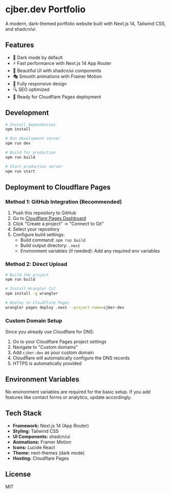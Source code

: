 # cjber.dev Portfolio

A modern, dark-themed portfolio website built with Next.js 14, Tailwind CSS, and shadcn/ui.

## Features

- 🌙 Dark mode by default
- ⚡ Fast performance with Next.js 14 App Router
- 🎨 Beautiful UI with shadcn/ui components
- 🎭 Smooth animations with Framer Motion
- 📱 Fully responsive design
- 🔍 SEO optimized
- 🚀 Ready for Cloudflare Pages deployment

## Development

```bash
# Install dependencies
npm install

# Run development server
npm run dev

# Build for production
npm run build

# Start production server
npm run start
```

## Deployment to Cloudflare Pages

### Method 1: GitHub Integration (Recommended)

1. Push this repository to GitHub
2. Go to [Cloudflare Pages Dashboard](https://dash.cloudflare.com/pages)
3. Click "Create a project" → "Connect to Git"
4. Select your repository
5. Configure build settings:
   - Build command: `npm run build`
   - Build output directory: `.next`
   - Environment variables (if needed): Add any required env variables

### Method 2: Direct Upload

```bash
# Build the project
npm run build

# Install Wrangler CLI
npm install -g wrangler

# Deploy to Cloudflare Pages
wrangler pages deploy .next --project-name=cjber-dev
```

### Custom Domain Setup

Since you already use Cloudflare for DNS:

1. Go to your Cloudflare Pages project settings
2. Navigate to "Custom domains"
3. Add `cjber.dev` as your custom domain
4. Cloudflare will automatically configure the DNS records
5. HTTPS is automatically provided

## Environment Variables

No environment variables are required for the basic setup. If you add features like contact forms or analytics, update accordingly.

## Tech Stack

- **Framework:** Next.js 14 (App Router)
- **Styling:** Tailwind CSS
- **UI Components:** shadcn/ui
- **Animations:** Framer Motion
- **Icons:** Lucide React
- **Theme:** next-themes (dark mode)
- **Hosting:** Cloudflare Pages

## License

MIT